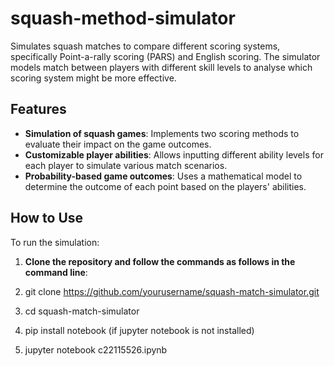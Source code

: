 # squash-method-simulator
Simulates squash matches to compare different scoring systems, specifically Point-a-rally scoring (PARS) and English scoring. The simulator models match between players with different skill levels to analyse which scoring system might be more effective.

## Features
- **Simulation of squash games**: Implements two scoring methods to evaluate their impact on the game outcomes.
- **Customizable player abilities**: Allows inputting different ability levels for each player to simulate various match scenarios.
- **Probability-based game outcomes**: Uses a mathematical model to determine the outcome of each point based on the players' abilities.

## How to Use
To run the simulation:
1. **Clone the repository and follow the commands as follows in the command line**:
     
2.   git clone https://github.com/yourusername/squash-match-simulator.git

3.   cd squash-match-simulator

4.   pip install notebook
     (if jupyter notebook is not installed)
5.   jupyter notebook c22115526.ipynb

   

